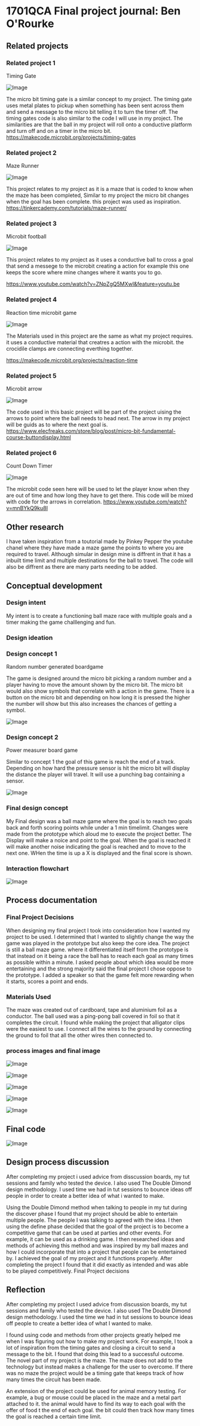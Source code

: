 # 1701QCA Final project journal: Ben O'Rourke

<!--- As for other assessments, fill out the following journal sections with information relevant to your project. --->

<!--- Markdown reference: https://guides.github.com/features/mastering-markdown/ --->

## Related projects ##
<!--- Find about 6 related projects to the project you choose. A project might be related through  function, technology, materials, fabrication, concept, or code. Don't forget to place an image of the related project in the appropriate folder and insert the filename in the appropriate places below. Copy the markdown block of code below for each project you are showing. --->

### Related project 1 ###
Timing Gate

![Image](a1.JPG)

The micro bit timing gate is a similar concept to my project. The timing gate uses metal plates to pickup when something has been sent across them  and send a message to the micro bit telling it to turn the timer off.  The timing gates code is also similar to the code I will use in my project. The similarities are that the ball in my project will roll onto a conductive platform and turn off and on a timer in the micro bit.
https://makecode.microbit.org/projects/timing-gates

### Related project 2 ###
 Maze Runner
 
 ![Image](a2.JPG)
 
This project relates to my project as it is a maze that is coded to know when the maze has been completed, Similar to my project the micro bit changes when the goal has been complete. this project was used as inspiration.  
https://tinkercademy.com/tutorials/maze-runner/

### Related project 3 ###
Microbit football

![Image](a3.JPG)

This project relates to my project as it uses a conductive ball to cross a goal that send a messege to the microbit creating a action for example this one keeps the score where mine changes where it wants you to go. 

https://www.youtube.com/watch?v=ZNpZgQ5MXwI&feature=youtu.be
### Related project 4 ###
Reaction time microbit game

![Image](a4.JPG)

The Materials used in this project are the same as what my project requires. it uses a conductive material that creatres a action with the microbit. the crocidile clamps are connecting everthing together. 

https://makecode.microbit.org/projects/reaction-time

### Related project 5 ###
Microbit arrow

![Image](a5.JPG)

The code used in this basic project will be part of the project uising the arrows to point where the ball needs to head next. The arrow in my project will be guids as to where the next goal is. 
https://www.elecfreaks.com/store/blog/post/micro-bit-fundamental-course-buttondisplay.html

### Related project 6 ###
Count Down Timer

![Image](a6.JPG)

The microbit code seen here will be used to let the player know when they are out of time and how long they have to get there. This code will be mixed with code for the arrows in correlation. 
https://www.youtube.com/watch?v=mnBYkQ9ku8I






## Other research ##
I have taken inspiration from a toutorial made by Pinkey Pepper the youtube chanel where they have made a maze game the points to where you are required to travel. Although simular in design mine is diffrent in that it has a inbuilt time limit and multiple destinations for the ball to travel. The code will also be diffrent as there are many parts needing to  be added.

## Conceptual development ##

### Design intent ###

My intent is to create a functioning ball maze race with multiple goals and a timer making the game challlenging and fun. 

### Design ideation ###

### Design concept 1 ###

Random number generated boardgame

The game is designed around the micro bit picking a random number and a player having to move the amount shown by the micro bit.  The micro bit would also show symbols that correlate with a action in the game.  There is a button on the micro bit and depending on how long it is pressed the higher the number will show but this also increases the chances of getting a symbol. 

![Image](a7.JPG)

### Design concept 2 ###
Power measurer board game

Similar to concept 1 the goal of this game is reach the end of a track. Depending on how hard the pressure sensor is hit the micro bit will display the distance the player will travel.  It will use a punching bag containing a sensor.

![Image](a8.JPG)

### Final design concept ###
My Final design was a ball maze game where the goal is to reach two goals back and forth scoring points while under a 1 min timelimit. Changes were made from the prototype which aloud me to execute the project better. The Display will make a noice and point to the goal. When the goal is reached it will make another noise indicating the goal is reached and to move to the next one. WHen the time is up a X is displayed and the final score is shown. 
### Interaction flowchart ###

![Image](f3.JPG)

## Process documentation ##

### Final Project Decisions ###
When designing my final project I took into consideration how I wanted my project to be used. I determined that I wanted to slightly change the way the game was played in the prototype but also keep the core idea. The project is still a ball maze game. where it differentiated itself from the prototype is that instead on it being a race the ball has to reach each goal as many times as possible within a minute. I asked people about which idea would be more entertaining and the strong majority said the final project I chose oppose to the prototype. I added a speaker so that the game felt more rewarding when it starts, scores a point and ends. 

### Materials Used ###
The maze was created out of cardboard, tape and aluminium foil as a conductor. The ball used was a ping-pong ball covered in foil so that it completes the circuit. I found while making the project that alligator clips were the easiest to use. I connect all the wires to the ground by connecting the ground to foil that all the other wires then connected to.

### process images and final image ###
![Image](f4.JPG)

![Image](f7.JPG)

![Image](f2.JPG)

![Image](f5.JPG)

![Image](f6.JPG)
## Final code ##

![Image](f1.JPG)

## Design process discussion ##
After completing my project i used advice from disscussion boards, my tut sessions and family who tested the device. I also used The Double Dimond design methodology.
I used time we had in tut sessions to bounce ideas off people in order to create a better idea of what i wanted to make. 

Using the Double Dimond method when talking to people in my tut  during the discover phase I found that my project should be able to entertain multiple people. The people I was talking to agreed with the idea. I then using the define phase decided that the goal of the project is to become a competitive game that can be used at parties and other events. For example, it can be used as a drinking game.
I then researched ideas and methods of achieving this method and was inspired by my ball mazes and how I could incorporate that into a project that people can be entertained by.  I achieved the goal of my project and it functions properly. After completing the project I found that it did exactly as intended and was able to be played competitively. Final Project decisions


## Reflection ##

After completing my project I used advice from discussion boards, my tut sessions and family who tested the device. I also used The Double Dimond design methodology.
I used the time we had in tut sessions to bounce ideas off people to create a better idea of what I wanted to make. 

I found using code and methods from other projects greatly helped me when I was figuring out how to make my project work. For example, I took a lot of inspiration from the timing gates and closing a circuit to send a message to the bit. I found that doing this lead to a successful outcome. The novel part of my project is the maze. The maze does not add to the technology but instead makes a challenge for the user to overcome. If there was no maze the project would be a timing gate that keeps track of how many times the circuit has been made. 

An extension of the project could be used for animal memory testing. For example, a bug or mouse could be placed in the maze and a metal part attached to it. the animal would have to find its way to each goal with the offer of food t the end of each goal. the bit could then track how many times the goal is reached a certain time limit. 

